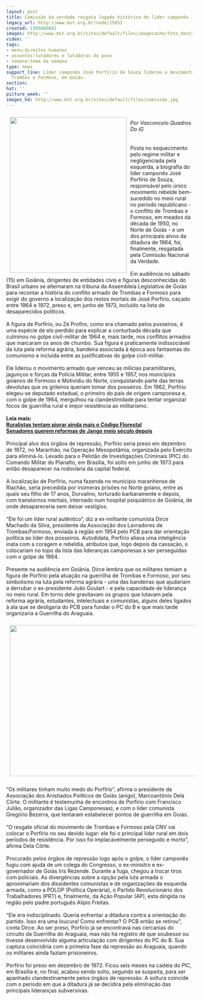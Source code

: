 ```yaml
---
layout: post
title: Comissão da verdade resgata legado histórico do líder camponês José Porfírio
legacy_url: http://www.mst.org.br/node/15851
created: 1395060681
images: http://www.mst.org.br/sites/default/files/imagecache/foto_destaque/comissão.jpg
video: ''
tags:
- menu:direitos humanos
- assuntos:lutadores e lutadoras do povo
- semana:tema da semana
type: news
support_line: Líder camponês José Porfírio de Souza liderou o movimento rebelde de
  Trombas e Formoso, em Goiás.
section: 
hat: ''
picture_week: ''
images_hd: http://www.mst.org.br/sites/default/files/comissão.jpg
---
```

<p><img alt="" src="http://www.mst.org.br/sites/default/files/jos%C3%A9%20porf%C3%ADrio.jpg" style="margin: 10px; float: left;" height="421" width="316"></p><p><br><em>Por Vasconcelo Quadros<br>Do iG<br><br></em><br>Posta no esquecimento pelo regime militar e negligenciada pela esquerda, a biografia do líder camponês José Porfírio de Souza, responsável pelo único movimento rebelde bem-sucedido no meio rural no período republicano - o conflito de Trombas e Formoso, em meados da década de 1950, no Norte de Goiás - e um dos principais alvos da ditadura de 1964, foi, finalmente, resgatada pela Comissão Nacional da Verdade.<br><br>Em audiência no sábado (15) em Goiânia, dirigentes de entidades civis e figuras desconhecidas do Brasil urbano se alternaram na tribuna da Assembleia Legislativa de Goiás para recontar a história do conflito armado de Trombas e Formoso para exigir do governo a localização dos restos mortais de José Porfírio, caçado entre 1964 e 1972, preso e, em junho de 1973, incluído na lista de desaparecidos políticos.<br><br>A figura de Porfírio, ou Zé Profiro, como era chamado pelos posseiros, é uma espécie de elo perdido para explicar a conturbada década que culminou no golpe civil-militar de 1964 e, mais tarde, nos conflitos armados que marcaram os anos de chumbo. Sua figura é praticamente indissociável da luta pela reforma agrária, bandeira associada à época aos fantasmas do comunismo e incluída entre as justificativas do golpe civil-militar.<br><br>Ele liderou o movimento armado que venceu as milícias paramilitares, jagunços e forças da Polícia Militar, entre 1955 e 1957, nos municípios goianos de Formoso e Motividiu do Norte, conquistando parte das terras devolutas que os grileiros queriam tomar dos posseiros. Em 1962, Porfírio elegeu-se deputado estadual, o primeiro do país de origem camponesa e, com o golpe de 1964, mergulhou na clandestinidade para tentar organizar focos de guerrilha rural e impor resistência ao militarismo.<br><br><strong>Leia mais:<br></strong><a href="http://www.mst.org.br/node/15849"><strong>Ruralistas tentam piorar ainda mais o Código Florestal <br></strong></a><a href="http://www.mst.org.br/node/15850"><strong>Senadores querem reformas de Jango meio século depois <br></strong></a><br>Principal alvo dos órgãos de repressão, Porfírio seria preso em dezembro de 1972, no Maranhão, na Operação Mesopotâmia, organizada pelo Exército para eliminá-lo. Levado para o Pelotão de Investigações Criminais (PIC) do Comando Militar do Planalto, em Brasília, foi solto em junho de 1973 para então desaparecer na rodoviária da capital federal.<br><br>A localização de Porfírio, numa fazenda no município maranhense de Riachão, seria precedida por inúmeras prisões no Norte goiano, entre as quais seu filho de 17 anos, Durvalino, torturado barbaramente e depois, com transtornos mentais, internado num hospital psiquiátrico de Goiânia, de onde desapareceria sem deixar vestígios.<br><br>“Ele foi um líder rural autêntico”, diz a ex-militante comunista Dirce Machado da Silva, presidente da Associação dos Lavradores de Trombas/Formoso, enviada à região em 1954 pelo PCB para dar orientação política ao líder dos posseiros. Autodidata, Porfírio aliava uma inteligência inata com a coragem e rebeldia, atributos que, logo depois da cassação, o colocariam no topo da lista das lideranças camponesas a ser perseguidas com o golpe de 1964.<br><br>Presente na audiência em Goiânia, Dirce lembra que os militares temiam a figura de Porfírio pela atuação na guerrilha de Trombas e Formoso, por seu simbolismo na luta pela reforma agrária - uma das bandeiras que ajudariam a derrubar o ex-presidente João Goulart - e pela capacidade de liderança no meio rural. Em torno dele gravitavam os grupos que lutavam pela reforma agrária, estudantes, intelectuais e comunistas, alguns deles ligados à ala que se desligaria do PCB para fundar o PC do B e que mais tarde organizaria a Guerrilha do Araguaia.</p><p><img alt="" src="http://www.mst.org.br/sites/default/files/comiss%C3%A3o.jpg" style="margin: 10px;" height="408" width="652"><br><br>“Os militares tinham muito medo do Porfírio”, afirma o presidente da Associação dos Anistiados Políticos de Goiás (anigo), Marcoantônio Dela Côrte. O militante é testemunha de encontros de Porfírio com Francisco Julião, organizador das Ligas Camponesas), e com o líder comunista Gregório Bezerra, que tentaram estabelecer pontos de guerrilha em Goiás.<br><br>“O resgate oficial do movimento de Trombas e Formoso pela CNV vai colocar o Porfírio no seu devido lugar: ele foi o principal líder rural em dois períodos de resistência. Por isso foi implacavelmente perseguido e morto”, afirma Dela Côrte.<br><br>Procurado pelos órgãos de repressão logo após o golpe, o líder camponês fugiu com ajuda de um colega do Congresso, o ex-ministro e ex-governador de Goiás Iris Rezende. Durante a fuga, chegou a trocar tiros com policiais. As divergências sobre a opção pela luta armada o aproximariam dos dissidentes comunistas e de organizações da esquerda armada, como a POLOP (Política Operária), o Partido Revolucionário dos Trabalhadores (PRT) e, finalmente, da Ação Popular (AP), esta dirigida na região pelo padre português Alípio Freitas.<br><br>“Ele era indisciplinado. Queria enfrentar a ditadura contra a orientação do partido. Isso era uma loucura! Como enfrentar? O PCB então se retirou”, conta Dirce. Ao ser preso, Porfírio já se encontrava nas cercanias do circuito da Guerrilha do Araguaia, mas não há registro de que soubesse ou tivesse desenvolvido alguma articulação com dirigentes do PC do B. Sua captura coincidiria com a primeira fase da repressão ao Araguaia, quando os militares ainda faziam prisioneiros.<br><br>Porfírio foi preso em dezembro de 1972. Ficou seis meses na cadeia do PIC, em Brasília e, no final, acabou sendo solto, segundo se suspeita, para ser apanhado clandestinamente pelos órgãos de repressão. A soltura coincide com o período em que a ditadura já se decidira pela eliminação das principais lideranças subversivas.</p>
